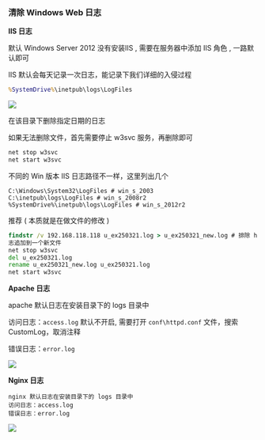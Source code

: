 ### 清除 Windows Web 日志

**IIS 日志**

默认 Windows Server 2012 没有安装IIS , 需要在服务器中添加 IIS 角色 , 一路默认即可

IIS 默认会每天记录一次日志，能记录下我们详细的入侵过程

```cmd
%SystemDrive%\inetpub\logs\LogFiles
```

![](https://pic1.imgdb.cn/item/68d9f05bc5157e1a88429ab2.png)

在该目录下删除指定日期的日志

如果无法删除文件，首先需要停止 w3svc 服务，再删除即可

```cmd
net stop w3svc
net start w3svc
```

不同的 Win 版本 IIS 日志路径不一样，这里列出几个

```
C:\Windows\System32\LogFiles # win_s_2003
C:\inetpub\logs\LogFiles # win_s_2008r2
%SystemDrive%\inetpub\logs\LogFiles # win_s_2012r2
```

推荐 ( 本质就是在做文件的修改 )

```cmd
findstr /v 192.168.118.118 u_ex250321.log > u_ex250321_new.log # 排除 hack ip , 把剩余的日
志追加到一个新文件
net stop w3svc
del u_ex250321.log
rename u_ex250321_new.log u_ex250321.log
net start w3svc
```

**Apache 日志**

apache 默认日志在安装目录下的 logs 目录中

访问日志：`access.log`  默认不开启, 需要打开 `conf\httpd.conf` 文件，搜索 CustomLog，取消注释

错误日志：`error.log`

![](https://pic1.imgdb.cn/item/68da038bc5157e1a8842cfa0.png)

**Nginx 日志**

```
nginx 默认日志在安装目录下的 logs 目录中
访问日志：access.log
错误日志：error.log
```

![](https://pic1.imgdb.cn/item/68da06e3c5157e1a8842e1fe.png)
